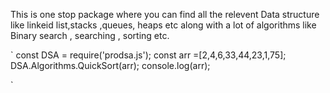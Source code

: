This is one stop package where you can find all the relevent Data structure like linkeid list,stacks ,queues, heaps etc along with a lot of algorithms like Binary search , searching , sorting etc.


`
const DSA = require('prodsa.js');
const arr =[2,4,6,33,44,23,1,75];
DSA.Algorithms.QuickSort(arr);
console.log(arr);







`